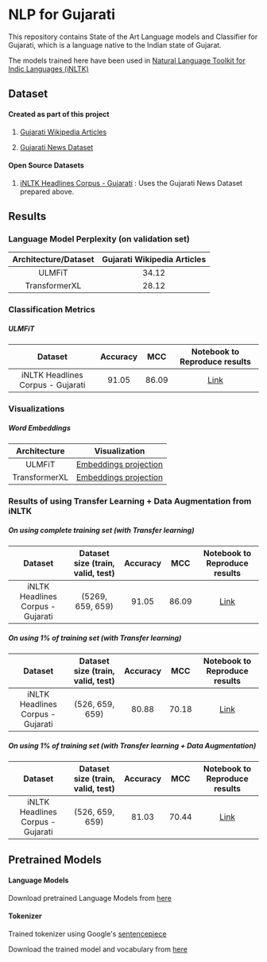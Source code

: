 # NLP for Gujarati

This repository contains State of the Art Language models and Classifier
 for Gujarati, which is a language native to the Indian state of Gujarat.

The models trained here have been used in [Natural Language Toolkit for Indic Languages
 (iNLTK)](https://github.com/goru001/inltk)

## Dataset

#### Created as part of this project
1. [Gujarati Wikipedia Articles](https://www.kaggle.com/disisbig/gujarati-wikipedia-articles)

2. [Gujarati News Dataset](https://www.kaggle.com/disisbig/gujarati-news-dataset)

#### Open Source Datasets
1. [iNLTK Headlines Corpus - Gujarati](https://github.com/ai4bharat-indicnlp/indicnlp_corpus#publicly-available-classification-datasets) : Uses the Gujarati News Dataset prepared above.


## Results

### Language Model Perplexity (on validation set)

| Architecture/Dataset | Gujarati Wikipedia Articles |
|:--------:|:----:|
|   ULMFiT  |  34.12  |
|  TransformerXL |  28.12  |


### Classification Metrics

##### ULMFiT


| Dataset | Accuracy | MCC | Notebook to Reproduce results |
|:--------:|:----:|:----:|:----:|
| iNLTK Headlines Corpus - Gujarati | 91.05  |  86.09  | [Link](https://github.com/goru001/nlp-for-gujarati/blob/master/classification/Gujarati_Classification_Model.ipynb) |
 

### Visualizations
 
##### Word Embeddings

| Architecture | Visualization |
|:--------:|:----:|
| ULMFiT | [Embeddings projection](https://projector.tensorflow.org/?config=https://raw.githubusercontent.com/goru001/nlp-for-gujarati/master/language-model/embedding_projector_config.json) |
| TransformerXL | [Embeddings projection](https://projector.tensorflow.org/?config=https://raw.githubusercontent.com/goru001/nlp-for-gujarati/master/language-model/embedding_projector_transformer_config.json)  |



### Results of using Transfer Learning + Data Augmentation from iNLTK

##### On using complete training set (with Transfer learning)

| Dataset | Dataset size (train, valid, test) | Accuracy | MCC | Notebook to Reproduce results |
|:--------:|:----:|:----:|:----:|:----:|
| iNLTK Headlines Corpus - Gujarati | (5269, 659, 659) | 91.05 | 86.09 | [Link](https://github.com/goru001/nlp-for-gujarati/blob/master/classification/Gujarati_Classification_Model.ipynb) |
 

##### On using 1% of training set (with Transfer learning)

| Dataset | Dataset size (train, valid, test) | Accuracy | MCC | Notebook to Reproduce results |
|:--------:|:----:|:----:|:----:|:----:|
| iNLTK Headlines Corpus - Gujarati | (526, 659, 659) | 80.88 | 70.18 | [Link](https://github.com/goru001/nlp-for-gujarati/blob/master/classification/Gujarati_Classification_Model_without_aug.ipynb) |
 
##### On using 1% of training set (with Transfer learning + Data Augmentation)

| Dataset | Dataset size (train, valid, test) | Accuracy | MCC | Notebook to Reproduce results |
|:--------:|:----:|:----:|:----:|:----:|
| iNLTK Headlines Corpus - Gujarati | (526, 659, 659) | 81.03 | 70.44 | [Link](https://github.com/goru001/nlp-for-gujarati/blob/master/classification/Gujarati_Classification_Model_with_aug.ipynb) |


## Pretrained Models

#### Language Models 

Download pretrained Language Models from [here](https://drive.google.com/open?id=1DJ5HskaWs7Fe36nfdXQUWEUyHg_byEz7)

#### Tokenizer

Trained tokenizer using Google's [sentencepiece](https://github.com/google/sentencepiece)

Download the trained model and vocabulary from [here](https://drive.google.com/open?id=1ezarxi-jirgDdy7sShx6VGAuUAJzuT8Q)